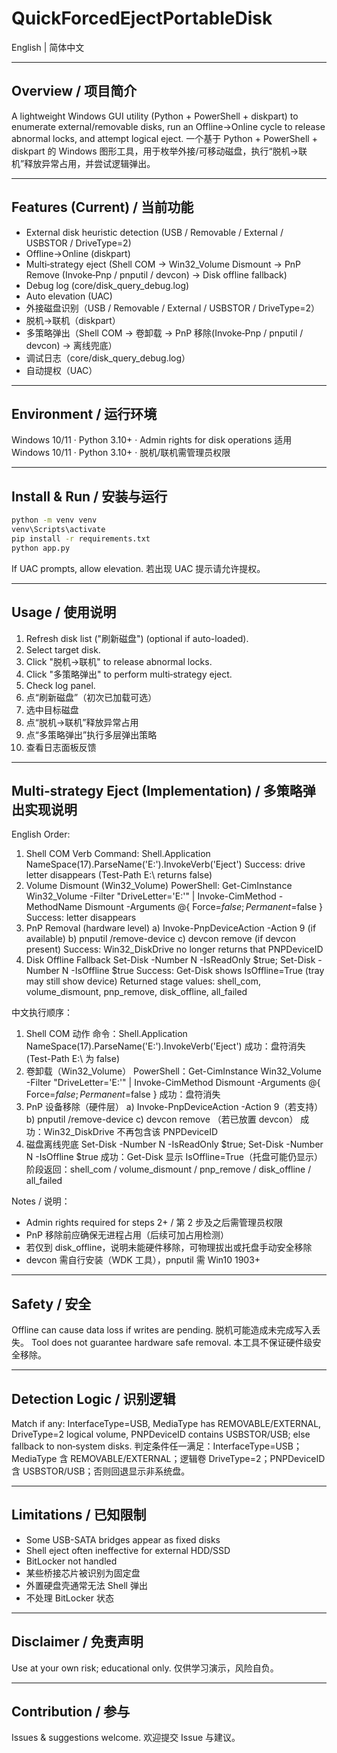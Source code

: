 # QuickForcedEjectPortableDisk

English | 简体中文

---
## Overview / 项目简介
A lightweight Windows GUI utility (Python + PowerShell + diskpart) to enumerate external/removable disks, run an Offline→Online cycle to release abnormal locks, and attempt logical eject.
一个基于 Python + PowerShell + diskpart 的 Windows 图形工具，用于枚举外接/可移动磁盘，执行“脱机→联机”释放异常占用，并尝试逻辑弹出。

---
## Features (Current) / 当前功能
- External disk heuristic detection (USB / Removable / External / USBSTOR / DriveType=2)
- Offline→Online (diskpart)
- Multi‑strategy eject (Shell COM → Win32_Volume Dismount → PnP Remove (Invoke‑Pnp / pnputil / devcon) → Disk offline fallback)
- Debug log (core/disk_query_debug.log)
- Auto elevation (UAC)
- 外接磁盘识别（USB / Removable / External / USBSTOR / DriveType=2）
- 脱机→联机（diskpart）
- 多策略弹出（Shell COM → 卷卸载 → PnP 移除(Invoke‑Pnp / pnputil / devcon) → 离线兜底）
- 调试日志（core/disk_query_debug.log）
- 自动提权（UAC）

---
## Environment / 运行环境
Windows 10/11 · Python 3.10+ · Admin rights for disk operations
适用 Windows 10/11 · Python 3.10+ · 脱机/联机需管理员权限

---
## Install & Run / 安装与运行
```bash
python -m venv venv
venv\Scripts\activate
pip install -r requirements.txt
python app.py
```
If UAC prompts, allow elevation.
若出现 UAC 提示请允许提权。

---
## Usage / 使用说明
1. Refresh disk list ("刷新磁盘") (optional if auto-loaded).
2. Select target disk.
3. Click "脱机->联机" to release abnormal locks.
4. Click "多策略弹出" to perform multi‑strategy eject.
5. Check log panel.
1. 点“刷新磁盘”（初次已加载可选）
2. 选中目标磁盘
3. 点“脱机->联机”释放异常占用
4. 点“多策略弹出”执行多层弹出策略
5. 查看日志面板反馈

---
## Multi‑strategy Eject (Implementation) / 多策略弹出实现说明
English Order:
1. Shell COM Verb
   Command: Shell.Application NameSpace(17).ParseName('E:').InvokeVerb('Eject')
   Success: drive letter disappears (Test-Path E:\ returns false)
2. Volume Dismount (Win32_Volume)
   PowerShell: Get-CimInstance Win32_Volume -Filter "DriveLetter='E:'" | Invoke-CimMethod -MethodName Dismount -Arguments @{ Force=$false; Permanent=$false }
   Success: letter disappears
3. PnP Removal (hardware level)
   a) Invoke-PnpDeviceAction -Action 9 (if available)
   b) pnputil /remove-device <PNPDeviceID>
   c) devcon remove <PNPDeviceID> (if devcon present)
   Success: Win32_DiskDrive no longer returns that PNPDeviceID
4. Disk Offline Fallback
   Set-Disk -Number N -IsReadOnly $true; Set-Disk -Number N -IsOffline $true
   Success: Get-Disk shows IsOffline=True (tray may still show device)
Returned stage values: shell_com, volume_dismount, pnp_remove, disk_offline, all_failed

中文执行顺序：
1. Shell COM 动作
   命令：Shell.Application NameSpace(17).ParseName('E:').InvokeVerb('Eject')
   成功：盘符消失 (Test-Path E:\ 为 false)
2. 卷卸载（Win32_Volume）
   PowerShell：Get-CimInstance Win32_Volume -Filter "DriveLetter='E:'" | Invoke-CimMethod Dismount -Arguments @{ Force=$false; Permanent=$false }
   成功：盘符消失
3. PnP 设备移除（硬件层）
   a) Invoke-PnpDeviceAction -Action 9（若支持）
   b) pnputil /remove-device <PNPDeviceID>
   c) devcon remove <PNPDeviceID>（若已放置 devcon）
   成功：Win32_DiskDrive 不再包含该 PNPDeviceID
4. 磁盘离线兜底
   Set-Disk -Number N -IsReadOnly $true; Set-Disk -Number N -IsOffline $true
   成功：Get-Disk 显示 IsOffline=True（托盘可能仍显示）
阶段返回：shell_com / volume_dismount / pnp_remove / disk_offline / all_failed

Notes / 说明：
- Admin rights required for steps 2+ / 第 2 步及之后需管理员权限
- PnP 移除前应确保无进程占用（后续可加占用检测）
- 若仅到 disk_offline，说明未能硬件移除，可物理拔出或托盘手动安全移除
- devcon 需自行安装（WDK 工具），pnputil 需 Win10 1903+

---
## Safety / 安全
Offline can cause data loss if writes are pending.
脱机可能造成未完成写入丢失。
Tool does not guarantee hardware safe removal.
本工具不保证硬件级安全移除。

---
## Detection Logic / 识别逻辑
Match if any: InterfaceType=USB, MediaType has REMOVABLE/EXTERNAL, DriveType=2 logical volume, PNPDeviceID contains USBSTOR/USB; else fallback to non‑system disks.
判定条件任一满足：InterfaceType=USB；MediaType 含 REMOVABLE/EXTERNAL；逻辑卷 DriveType=2；PNPDeviceID 含 USBSTOR/USB；否则回退显示非系统盘。

---
## Limitations / 已知限制
- Some USB-SATA bridges appear as fixed disks
- Shell eject often ineffective for external HDD/SSD
- BitLocker not handled
- 某些桥接芯片被识别为固定盘
- 外置硬盘壳通常无法 Shell 弹出
- 不处理 BitLocker 状态

---
## Disclaimer / 免责声明
Use at your own risk; educational only.
仅供学习演示，风险自负。

---
## Contribution / 参与
Issues & suggestions welcome.
欢迎提交 Issue 与建议。
